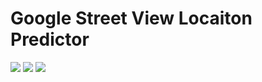 # Google Street View Locaiton Predictor

![](github.com/jliemansifry/streetview/images_for_project_overview/data_animation_gif.gif)
![](i.imgur.com/iRgT3CP.gif)
![](http://i.imgur.com/iRgT3CP.gifv)
